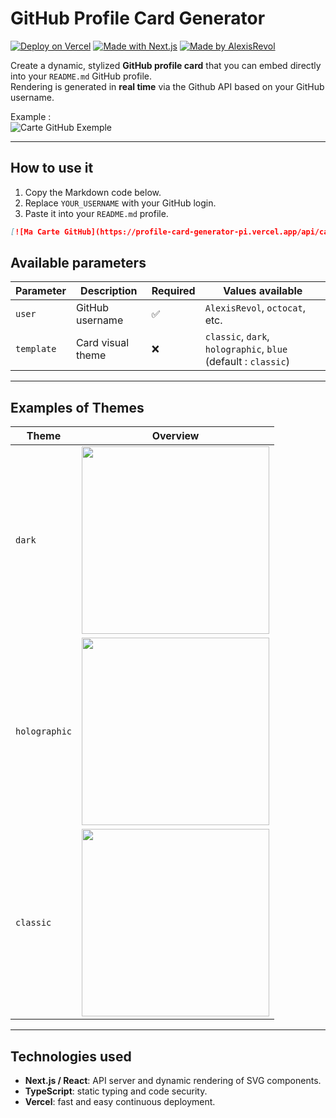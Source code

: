 # GitHub Profile Card Generator

[![Deploy on Vercel](https://img.shields.io/badge/Vercel-Deployed-black?logo=vercel)](https://profile-card-generator-pi.vercel.app)
[![Made with Next.js](https://img.shields.io/badge/Next.js-13-blue?logo=next.js)](https://nextjs.org)
[![Made by AlexisRevol](https://img.shields.io/badge/Made%20by-AlexisRevol-blueviolet)](https://github.com/AlexisRevol)


Create a dynamic, stylized **GitHub profile card** that you can embed directly into your `README.md` GitHub profile.  
Rendering is generated in **real time** via the Github API based on your GitHub username.

 Example :  
![Carte GitHub Exemple](https://profile-card-generator-pi.vercel.app/api/card?user=AlexisRevol&template=dark)

---

##  How to use it

1. Copy the Markdown code below.
2. Replace `YOUR_USERNAME` with your GitHub login.
3. Paste it into your `README.md` profile.

```markdown
[![Ma Carte GitHub](https://profile-card-generator-pi.vercel.app/api/card?user=VOTRE_USERNAME)](https://github.com/VOTRE_USERNAME)
```

##  Available parameters

| Parameter  | Description                      | Required | Values available                                     |
|------------|----------------------------------|--------|-------------------------------------------------------|
| `user`     | GitHub username         | ✅     | `AlexisRevol`, `octocat`, etc.                        |
| `template` | Card visual theme         | ❌     | `classic`, `dark`, `holographic`, `blue` (default : `classic`) |

---

##  Examples of Themes

| Theme        | Overview |
|--------------|--------|
| `dark`       | <img src="https://profile-card-generator-pi.vercel.app/api/card?user=AlexisRevol&template=dark" width="300" /> |
| `holographic`| <img src="https://profile-card-generator-pi.vercel.app/api/card?user=AlexisRevol&template=holographic" width="300" /> |
| `classic`    | <img src="https://profile-card-generator-pi.vercel.app/api/card?user=AlexisRevol&template=classic" width="300" /> |


---

##  Technologies used

- **Next.js / React**: API server and dynamic rendering of SVG components.
- **TypeScript**: static typing and code security.
- **Vercel**: fast and easy continuous deployment.
